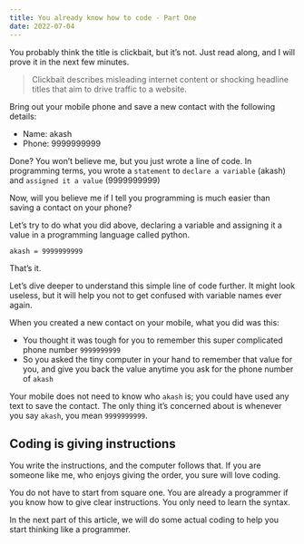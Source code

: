 ```yaml
---
title: You already know how to code - Part One
date: 2022-07-04
---
```


You probably think the title is clickbait, but it’s not. Just read along, and I will prove it in the next few minutes.

> Clickbait describes misleading internet content or shocking headline titles that aim to drive traffic to a website.

Bring out your mobile phone and save a new contact with the following details:

- Name: akash
- Phone: 9999999999

Done? You won’t believe me, but you just wrote a line of code.
In programming terms, you wrote a `statement` to `declare a variable` (akash) and `assigned it a value` (9999999999)

Now, will you believe me if I tell you programming is much easier than saving a contact on your phone?

Let’s try to do what you did above, declaring a variable and assigning it a value in a programming language called python.

```
akash = 9999999999
```

That’s it.

Let’s dive deeper to understand this simple line of code further. It might look useless, but it will help you not to get confused with variable names ever again.

When you created a new contact on your mobile, what you did was this:

- You thought it was tough for you to remember this super complicated phone number `9999999999`
- So you asked the tiny computer in your hand to remember that value for you, and give you back the value anytime you ask for the phone number of `akash`

Your mobile does not need to know who `akash` is; you could have used any text to save the contact. The only thing it’s concerned about is whenever you say `akash`, you mean `9999999999`.

## Coding is giving instructions

You write the instructions, and the computer follows that. If you are someone like me, who enjoys giving the order, you sure will love coding.

You do not have to start from square one. You are already a programmer if you know how to give clear instructions.
You only need to learn the syntax.

In the next part of this article, we will do some actual coding to help you start thinking like a programmer.
